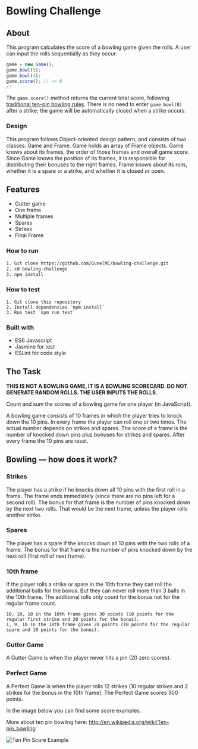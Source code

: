# Bowling Challenge

## About

This program calculates the score of a bowling game given the rolls. A user can input the rolls sequentially as they occur:

```javascript
game = new Game();
game.bowl(5);
game.bowl(3);
game.score(); // => 8
//
```

The `game.score()` method returns the current total score, following [traditional ten-pin bowling rules](https://en.wikipedia.org/wiki/Ten-pin_bowling#Traditional_scoring). There is no need to enter `game.bowl(0)` after a strike; the game will be automatically closed when a strike occurs.

### Design

This program follows Object-oriented design pattern, and consists of two classes: Game and Frame. Game holds an array of Frame objects. Game knows about its frames, the order of those frames and overall game score. Since Game knows the position of its frames, it is responsible for distributing their bonuses to the right frames. Frame knows about its rolls, whether it is a spare or a strike, and whether it is closed or open.

## Features

- Gutter game
- One frame
- Multiple frames
- Spares
- Strikes
- Final Frame

### How to run

```bash
1. Git clone https://github.com/GunelMC/bowling-challenge.git
2. cd bowling-challenge
3. npm install
```

### How to test

```
1. Git clone this repository
2. Install dependencies `npm install`
3. Run test `npm run test`
```

### Built with

- ES6 Javascript
- Jasmine for test
- ESLint for code style

## The Task

**THIS IS NOT A BOWLING GAME, IT IS A BOWLING SCORECARD. DO NOT GENERATE RANDOM ROLLS. THE USER INPUTS THE ROLLS.**

Count and sum the scores of a bowling game for one player (in JavaScript).

A bowling game consists of 10 frames in which the player tries to knock down the 10 pins. In every frame the player can roll one or two times. The actual number depends on strikes and spares. The score of a frame is the number of knocked down pins plus bonuses for strikes and spares. After every frame the 10 pins are reset.

## Bowling — how does it work?

### Strikes

The player has a strike if he knocks down all 10 pins with the first roll in a frame. The frame ends immediately (since there are no pins left for a second roll). The bonus for that frame is the number of pins knocked down by the next two rolls. That would be the next frame, unless the player rolls another strike.

### Spares

The player has a spare if the knocks down all 10 pins with the two rolls of a frame. The bonus for that frame is the number of pins knocked down by the next roll (first roll of next frame).

### 10th frame

If the player rolls a strike or spare in the 10th frame they can roll the additional balls for the bonus. But they can never roll more than 3 balls in the 10th frame. The additional rolls only count for the bonus not for the regular frame count.

    10, 10, 10 in the 10th frame gives 30 points (10 points for the regular first strike and 20 points for the bonus).
    1, 9, 10 in the 10th frame gives 20 points (10 points for the regular spare and 10 points for the bonus).

### Gutter Game

A Gutter Game is when the player never hits a pin (20 zero scores).

### Perfect Game

A Perfect Game is when the player rolls 12 strikes (10 regular strikes and 2 strikes for the bonus in the 10th frame). The Perfect Game scores 300 points.

In the image below you can find some score examples.

More about ten pin bowling here: http://en.wikipedia.org/wiki/Ten-pin_bowling

![Ten Pin Score Example](images/example_ten_pin_scoring.png)
